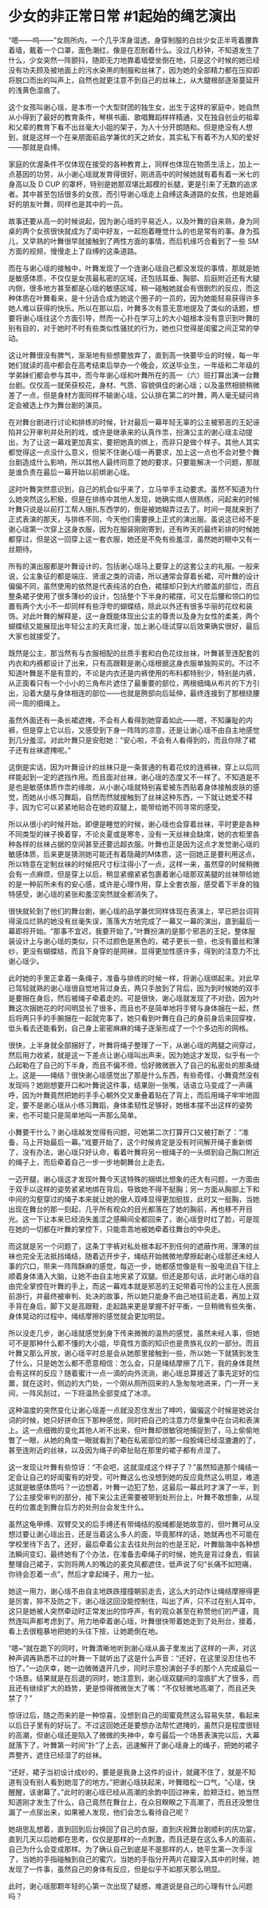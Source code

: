 # 少女的非正常日常 #1起始的绳艺演出

“嗯——呜——”女厕所内，一个几乎浑身湿透，身穿制服的白丝少女正半弯着腰靠着墙，戴着一个口罩，面色潮红，像是在忍耐着什么。没过几秒钟，不知道发生了什么，少女突然一阵颤抖，随即无力地靠着墙壁坐倒在地，只是这个时候的她已经没有功夫顾及被地面上的污水染黑的制服和丝袜了，因为她的全部精力都在压抑即将脱口而出的叫声上，自然也就更注意不到自己的丝袜上，从大腿根部逐渐蔓延开的浅黄色湿痕了。

这个女孩叫谢心瑶，是本市一个大型财团的独生女，出生于这样的家庭中，她自然从小得到了最好的教育条件，琴棋书画、歌唱舞蹈样样精通，又在独自创业的祖辈和父辈的教育下看不出丝毫大小姐的架子，为人十分开朗随和。但是绝没有人想到，就是这样一个在亲朋面前品学兼优的天之娇女，其实私下有着不为人知的爱好——那就是自缚。

家庭的优渥条件不仅体现在接受的各种教育上，同样也体现在物质生活上，加上一点基因的功劳，从小谢心瑶就发育得很好，刚进高中的时候她就有着有着一米七的身高以及 D CUP 的罩杯，特别是她那双堪比超模的长腿，更是引来了无数的追求者。其中甚至包括很多的女孩，而引导谢心瑶走上自缚这条道路的女孩，也是她最好的朋友叶舞，同样也是其中的一员。

故事还要从高一的时候说起，因为谢心瑶的平易近人，以及叶舞的自来熟，身为同桌的两个女孩很快就成为了闺中好友，一起抱着睡觉什么的也是常有的事。身为孤儿，又早熟的叶舞很早就接触到了两性方面的事情，而后机缘巧合看到了一些 SM方面的视频，慢慢走上了自缚的这条道路。

而在与谢心瑶的接触中，叶舞发现了一个连谢心瑶自己都没发现的事情，那就是她是敏感体质，不仅仅是女孩最私密的区域，还包括耳垂、胸部、后庭附近还有大腿内侧，很多地方甚至都是心瑶的敏感区域，稍一碰触她就会有很剧烈的反应，而这种体质在叶舞看来，是十分适合成为她这个圈子的一员的，因为她能轻易获得许多她人难以获得的快乐。所以在那以后，叶舞多次有意无意地提及了类似的话题，想要将谢心瑶往这个方面引导，然而一心扑在学习上的大小姐根本没有意识到叶舞的别有目的，对于她时不时有些类似性骚扰的行为，她也只觉得是闺蜜之间正常的举动。

这让叶舞很没有脾气，渐渐地有些想要放弃了，直到高一快要毕业的时候，每一年她们就读的高中都会在高考结束后举办一个晚会，欢送毕业生，一年级和二年级的学弟妹们都会参与其中，而今年谢心瑶和叶舞所在的高一（六）班打算出演一台舞台剧。仅仅高一就荣获校花，身材、气质、容貌俱佳的谢心瑶；以及虽然相貌稍微差了一点，但是身材方面同样不输谢心瑶，公认排在第二的叶舞，两人毫无疑问肯定会被选上作为舞台剧的演员。

在对舞台剧进行讨论和排练的时候，针对最后一幕年轻无辜的公主被邪恶的王妃诬陷并公开审判并处刑的戏，或许是继承来的认真作祟，扮演公主的谢心瑶主动提出，为了让这一幕戏更加真实，要把她真的绑上，而非只是做个样子。其他人其实都觉得这一点没什么意义，但架不住谢心瑶一再要求，加上这一点也不会对整个舞台剧造成什么影响，所以其他人最终同意了她的要求，只要能解决一个问题，那就是谁负责在最后一幕开始以前绑谢心瑶。

这时叶舞突然意识到，自己的机会似乎来了，立马举手主动要求。虽然不知道为什么她突然这么积极，但是在排练中其他人发现，她确实绑人很熟练，问起来的时候叶舞只说是以前打工帮人捆扎东西学的，倒是被她糊弄过去了。时间一晃就来到了正式表演的那天，与排练不同，今天他们需要换上正式的演出服。虽说这已经不是谢心瑶第一次穿上这身衣服，因为在服装刚刚寄到，还有昨天的最终彩排的时候她都穿过，但是这一回穿上这一套衣服，她还是不免有些羞涩，虽然她的眼中又有一丝期待。

所有的演出服都是叶舞设计的，包括谢心瑶马上要穿上的这套公主的礼服。一般来说，公主象征的都是端庄、贤淑之类的词语，所以通常会穿着长裙，可叶舞的设计偏偏不同，虽然使用的依然是代表纯洁的白色，裙摆却只到大约膝盖的部位，而且整条裙子使用了很多薄纱的设计，包括整个下半身的裙摆，可又在后腰和领口的位置有两个大小不一却同样有些浮夸的蝴蝶结，除此以外还有很多华丽的花纹和装饰。对此叶舞的解释是，这一身既能体现出公主的尊贵以及身为女性的柔美，两个蝴蝶结又能展现出年轻公主的天真烂漫，加上谢心瑶试穿以后效果确实很好，最后大家也就接受了。

既然是公主，那当然有与衣服相配的丝质手套和白色花纹丝袜，叶舞甚至连配套的内衣和内裤都设计了出来，只有高跟鞋是谢心瑶根据这身衣服单独购买的。不过不知道叶舞是不是有意的，不论是内衣还是内裤使用的布料都特别少，特别是内裤，从正面看只有一个小小的三角布片遮住了最重要的部位，两根细绳从布片的下方引出，沿着大腿与身体相连的部位——也就是胯部向后延伸，最终连接到了那根绕腰间一周的细绳上。

虽然外面还有一条长裙遮掩，不会有人看得到她穿着如此——嗯，不知廉耻的内裤，但是穿上它以后，又感受到下身一阵阵的凉意，还是让谢心瑶不由自主地感觉到几分羞涩。对此叶舞只是安慰她：“安心啦，不会有人看得到的，而且你除了裙子还有丝袜遮掩呢。”

这倒是实话，因为叶舞设计的丝袜只是一条普通的有着花纹的连裤袜，穿上以后同样能起到一定的遮挡作用。而且面对丝袜，谢心瑶的态度又不一样了。不知道是不是也是敏感体质作祟的缘故，从小谢心瑶就特别喜爱被东西贴着身体接触皮肤的感觉，而她从小练习舞蹈，自然而然就接触到了丝袜这种东西，一下就让她爱不释手，因为它可以紧紧地贴合在她的双腿上，能带给她不同寻常的感受。

所以从很小的时候开始，即便是睡觉的时候，谢心瑶也会穿着丝袜，平时更是各种不同类型的袜子换着穿，不论炎夏或是寒冬，没有一天丝袜会缺席，她的衣柜里各种各样的丝袜占据的空间甚至还要远超衣服。叶舞也正是因为这点才发觉谢心瑶的敏感体质，后来更是猜测她可能还有着隐藏的M体质，这一回她正是要利用这点，所以特意在定制丝袜的时候把尺寸标注得小了一点，这样一来，虽然穿的时候稍微会有一点麻烦，但是穿上以后，稍显紧绷紧紧包裹着谢心瑶那双美腿的丝袜带给她的是一种前所未有的安心感，或许是心理作用，穿上全套衣服，感受着下半身的独特感受，谢心瑶的紧张和羞涩突然就全都消失了。

很快就轮到了他们的舞台剧，谢心瑶的品学兼优同样体现在表演上，早已把台词背得滚瓜烂熟的她没有丝毫失误，落落大方地完成了一幕又一幕的演出，直到最后一幕即将开始。“那事不宜迟，我要开始了。”叶舞扮演的是那个邪恶的王妃，整体服装设计上与谢心瑶的类似，只不过颜色是黑色的，裙子更长一些，也没有蕾丝和薄纱，更没有蝴蝶结，而且下身穿的是网袜，显得更加性感许多，得到的注意力不比谢心瑶少。

此时她的手里正拿着一条绳子，准备与排练的时候一样，将谢心瑶绑起来。对此早已驾轻就熟的谢心瑶很自觉地背过身去，两只手放到了背后，因为到时候她的双手是要捆在身后，然后被绳子牵着走的。可是很快，谢心瑶就发现了不对劲，因为叶舞这次捆她花的时间明显长了很多，而且也不是简单地将手臂与身体捆在一起，然后将两只手的手腕捆在一起就完事了，她只看到叶舞在自己的身前身后来回穿梭，低头看去还能看到，自己身上密密麻麻的绳子逐渐形成了一个个多边形的网格。

很快，上半身就全部捆好了，叶舞将绳子整理了一下，从谢心瑶的两腿之间穿过，然后用力收紧，就是这一下差点让谢心瑶叫出声来，因为她这才发现，似乎有一个凸起勒在了自己的下半身，而且不偏不倚，恰好微微嵌入了自己的私密处的那条缝上。这是——绳结？很快谢心瑶感觉出了那是什么东西，有些奇怪，小舞竟然没有发现吗？她刚想要开口和叶舞说这件事，结果刚一张嘴，话语立马变成了一声痛呼，因为叶舞竟然把她的手手心朝外交叉重叠着贴在了背上，而后用绳子牢牢地固定，要不是谢心瑶从小练习舞蹈，身体柔韧性足够好，她根本摆不出这样的姿势来，也不可能只是简单地叫一声那么简单。

小舞要干什么？谢心瑶越发觉得有问题，可她第二次打算开口又被打断了：“准备，马上开始最后一幕。”戏要开始了，这个时候肯定是没有时间解开绳子重新绑了，没有办法，谢心瑶只好认命，看着叶舞将另一根绳子的一头绑到自己胸口附近的绳子上，而后牵着自己一步一步地朝舞台上走去。

一迈开腿，谢心瑶这才发现叶舞今天这特殊的捆绑比想象的还大有问题，一方面由于双手以这样的姿势紧紧地绑在背后，导致她不得不挺胸；另一方面从胸部上下和中间的沟壑穿过的绳子本来就让她的傲人双峰显得更加挺拔，此时又一挺胸，当她出现在舞台的那一刻起，几乎所有观众的目光都落在了她的胸前，再也移不开目光。这一下让本来已经消失羞涩之感瞬间全都回来了，谢心瑶登时红了脸，可是现在她的一切都在叶舞的掌控下，只能乖乖地被她牵着往舞台的中央走。

而这就是另一个问题了，这条丁字裤对私处根本起不到任何的遮蔽作用，薄薄的丝袜也完全无法抵挡绳结，随着迈开步子，绳结开始微微地摩擦起谢心瑶那还未经人事的穴口，带来一阵阵酥麻的感觉，每迈一步，她都感觉像是有一股电流自下往上顺着身体涌入大脑，让她不由自主地夹紧了双腿。但还是那句话，此时谢心瑶的自由完全掌控在叶舞的手上，而这一幕戏本就是邪恶的王妃带着可怜的公主在人民面前游行，并最终被审判、处决的故事，所以她只能身不由己地往前走着，再加上双手背在身后，脚下又是高跟鞋，走起路来更是掌握不好平衡，一旦稍微有些失衡，身体晃动的过程中，绳结摩擦的感觉就会更加明显。

所以没走几步，谢心瑶就感觉到身下传来微微的温热的感觉，虽然未经人事，但她可不是那种什么都不懂的大小姐，毕竟性方面的知识也是贵族礼仪的一部分。而且叶舞又那么开放，谢心瑶平时总是会从她那里接触到一些，所以她一下就猜到发生了什么，只是她怎么都不愿意相信：怎么会，只是绳结摩擦了几下，我的身体竟然会有这样的反应？随着蜜汁一点一滴的向外流淌，谢心瑶总算接近了事先定好的位置，就在这时，侧边的大门处，一个刚从厕所回来的人急匆匆地进来，门一开一关间，一阵风刮过，一下将温热全部变成了冰凉。

这种温度的突然变化让谢心瑶差一点就没忍住发出了呻吟，偏偏这个时候是她说台词的时候，她只好拼命压下那种感觉，同时把自己的注意力尽量集中在台词和表演上。这一点细微的变化其他人听不出来，但叶舞却很敏锐地捕捉到了，马上偷偷地瞥了一眼，从她的角度一眼就看到了勒在私密部位的那一段股绳已经湿漉漉的了，甚至连附近的丝袜，以及因为绳子的牵扯贴在那里的裙子都有点湿了。

这一发现让叶舞有些惊讶：“不会吧，这就湿成这个样子了？”虽然知道那个绳结一定会让自己的好闺蜜有的好受，可叶舞这么也没想到她的反应竟然这么明显，难道这就是敏感体质吗？一边想着，叶舞一边犯了愁，这最后一幕此时才演了一半，到了公主接受审判的部分，接下来公主还需要被带到处刑台上，叶舞不敢想象，从现在的位置走到舞台后方的处刑台会发生什么。

虽然这龟甲缚、双臂交叉的后手缚还有带绳结的股绳都是她故意的，但叶舞可从没想过要让谢心瑶出丑，还是当着这么多人的面，毕竟那样的话，她就再也不可能在学校里待下去了。还好，最后牵着公主去往处刑台的也是王妃，叶舞脑海中各种想法瞬间变幻，最终她有了个办法，在准备去牵绳子的时候，她先是背过身去，假装整理自己裙子，实则将两人的嘴边的麦克风都遮住，低声说了句“长痛不如短痛，你待会忍着一点”，然后才拿起绳子，用力一扯。

她这一用力，谢心瑶不由自主地跌跌撞撞朝前走去，这么大的动作让绳结摩擦得更是厉害，猝不及防之下，谢心瑶这回没能控制住，叫出了声，只不过在别人耳中，这只是她被人突然牵动时正常发出的惊呼声，有的观众甚至在称赞他们的严谨，竟然连叫声都考虑到了。用力地牵着谢心瑶，叶舞很快带着她走到了处刑台，接着，看上去很粗暴地把她的头往下按，让她跪倒在地。

“嗯~”就在跪下的同时，叶舞清晰地听到谢心瑶从鼻子里发出了这样的一声，对这种声调再熟悉不过的叶舞一下就听出了这是什么声音：“还好，在这里没忍住也不怕了。”一边庆幸，她一边微微退开几步，同时示意扮演刽子手的那个人完成最后一个场景。结果就是在后退的同时，她注意到，谢心瑶双腿间的湿痕扩大了很多，而且还有继续扩大的趋势，更是惊得微微张大了嘴：“不仅轻微地高潮了，而且还失禁了？”

惊讶过后，随之而来的是一种惊喜，没想到自己的闺蜜竟然这么容易失禁，看起来以后日子里有的好玩了。不过这回她还是要想办法帮忙遮掩的，虽然只是程度很轻的高潮，但谢心瑶还是陷入了微微的失神中，幸亏最后一个场景表演完以后，大幕就落下了，叶舞第一时间“扑”了上去，迅速解开了谢心瑶身上的绳子，把她的裙子弄整齐，遮住已经湿了的丝袜。

“还好，裙子当初设计成纱的，要是是我身上这件的设计，就藏不住了，就是不知道有没有别人看到她湿了的地方。”把谢心瑶扶起来，叶舞暗松一口气，“心瑶，快醒醒，该谢幕了。”此时的谢心瑶已经从高潮的余韵中回过神来，脸颊泛红，她当然知道刚才发生了什么，自己竟然在舞台上，在众目睽睽之下高潮了，而且还没憋住漏了一点尿出来，如果被人发现，他们会怎么看待自己呢？

她胡思乱想着，直到回到后台换回了自己的衣服，直到庆祝舞台剧顺利的庆功宴，直到几天以后她都在思考，仅仅是那样的一点刺激，而且还是在这么多人的面前，自己为什么会变成那样。为了确认自己到底是不是那样的人，她平生第一次手淫了，当她的手指碰触到自己的蜜穴，当她的手指分开两片花瓣深入其中的时候，她发现了一件事，虽然自己的身体有反应，但是似乎不如那天那么明显。

此时，谢心瑶那颗年轻的心第一次出现了疑惑，难道说是自己的心理有什么问题吗？